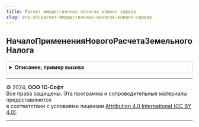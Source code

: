 ```yaml
---
title: Расчет имущественных налогов клиент сервер
slug: erp-uh/расчет-имущественных-налогов-клиент-сервер
---
```



## НачалоПримененияНовогоРасчетаЗемельногоНалога
<details style="margin: 1em 0; padding: 0.5em; border: 1px solid #ccc; border-radius: 6px;">

<summary style="font-weight: bold; cursor: pointer;">Описание, пример вызова</summary>

```bsl

// Новый расчет применяется "задним числом" с периодов 2020 года, т.к. именно с тех пор применяется новый порядок
// уплаты налога (без декларации с последующей сверкой с расчетом ФНС)
//
// Возвращаемое значение:
//  Дата - Начало применения нового расчета земельного налога
Функция НачалоПримененияНовогоРасчетаЗемельногоНалога() Экспорт
```

Пример вызова
```bsl
Результат = РасчетИмущественныхНалоговКлиентСервер.НачалоПримененияНовогоРасчетаЗемельногоНалога() 
```
</details>

---

© 2024, **ООО 1С-Софт**  
Все права защищены. Эта программа и сопроводительные материалы предоставляются  
в соответствии с условиями лицензии [Attribution 4.0 International (CC BY 4.0)](https://creativecommons.org/licenses/by/4.0/legalcode).

---
